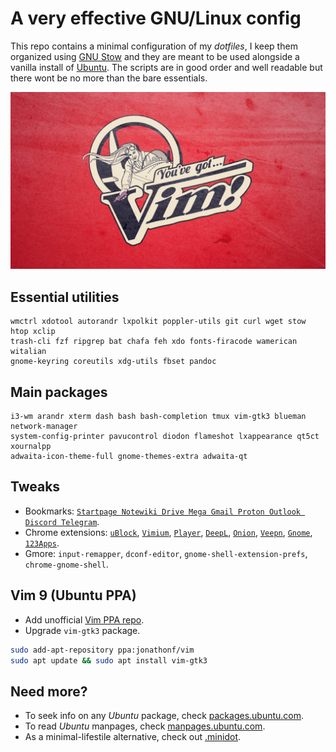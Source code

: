 # A very effective GNU/Linux config

This repo contains a minimal configuration of my *dotfiles*, I keep them organized using [GNU Stow](https://www.gnu.org/software/stow/) and they are meant to be used alongside a vanilla install of [Ubuntu](https://ubuntu.com/#download). The scripts are in good order and well readable but there wont be no more than the bare essentials.

![](./wallpaper)




## Essential utilities

```
wmctrl xdotool autorandr lxpolkit poppler-utils git curl wget stow htop xclip
trash-cli fzf ripgrep bat chafa feh xdo fonts-firacode wamerican witalian
gnome-keyring coreutils xdg-utils fbset pandoc
```




## Main packages

```
i3-wm arandr xterm dash bash bash-completion tmux vim-gtk3 blueman network-manager
system-config-printer pavucontrol diodon flameshot lxappearance qt5ct xournalpp
adwaita-icon-theme-full gnome-themes-extra adwaita-qt
```




## Tweaks

- Bookmarks: [`Startpage Notewiki Drive Mega Gmail Proton Outlook Discord Telegram`](bookmarks.html).
- Chrome extensions: [`uBlock`](https://chrome.google.com/webstore/detail/ublock-origin/cjpalhdlnbpafiamejdnhcphjbkeiagm?hl=en-US), [`Vimium`](https://chrome.google.com/webstore/detail/vimium/dbepggeogbaibhgnhhndojpepiihcmeb?hl=en-US), [`Player`](https://chrome.google.com/webstore/detail/mediaplayer-video-and-aud/mgmhnaapafpejpkhdhijgkljhpcpecpj?hl=en-US), [`DeepL`](https://chrome.google.com/webstore/detail/deepl-translate-reading-w/cofdbpoegempjloogbagkncekinflcnj), [`Onion`](https://chrome.google.com/webstore/detail/onion-browser-button/fockhhgebmfjljjmjhbdgibcmofjbpca?hl=en-US), [`Veepn`](https://chrome.google.com/webstore/detail/free-vpn-for-chrome-vpn-p/majdfhpaihoncoakbjgbdhglocklcgno/related?hl=en-US), [`Gnome`](https://chrome.google.com/webstore/detail/gnome-shell-integration/gphhapmejobijbbhgpjhcjognlahblep/related), [`123Apps`](https://chrome.google.com/webstore/detail/web-apps-by-123apps/dpplndkoilcedkdjicmbeoahnckdcnle).
- Gmore: `input-remapper`, `dconf-editor`, `gnome-shell-extension-prefs`, `chrome-gnome-shell`.




## Vim 9 (Ubuntu PPA)

- Add unofficial [Vim PPA repo](https://launchpad.net/~jonathonf/+archive/ubuntu/vim?ref=itsfoss.com).
- Upgrade `vim-gtk3` package.

```bash
sudo add-apt-repository ppa:jonathonf/vim
sudo apt update && sudo apt install vim-gtk3
```




## Need more?

- To seek info on any *Ubuntu* package, check [packages.ubuntu.com](https://packages.ubuntu.com/).
- To read *Ubuntu* manpages, check [manpages.ubuntu.com](https://manpages.ubuntu.com/).
- As a minimal-lifestile alternative, check out [.minidot](https://github.com/matteogiorgi/.minidot).
